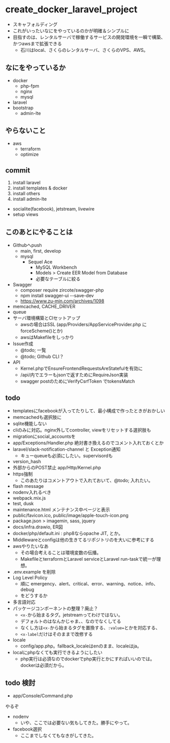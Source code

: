 create_docker_laravel_project
=============================

* スキャフォルディング
* これがいったいなにをやっているのかが明確＆シンプルに
* 目指すのは、レンタルサーバで稼働するサービスの開発環境を一瞬で構築、かつawsまで拡張できる
  * 石川はlocal、さくらのレンタルサーバ、さくらのVPS、AWS。

## なにをやっているか

* docker
  * php-fpm
  * nginx
  * mysql
* laravel
* bootstrap
  * admin-lte

## やらないこと

* aws
  * terraform
  * optimize

## commit

1. install laravel
2. install templates & docker
3. install others
4. install admin-lte
  * socialite(facebook), jetstream, livewire
  * setup views

## このあとにやることは

* Githubへpush
  * main, first, develop
  * mysql
    * Sequel Ace
      * MySQL Workbench
      * Models > Create EER Model from Database
      * 必要なテーブルに絞る
* Swagger
  * composer require zircote/swagger-php
  * npm install swagger-ui --save-dev
  * https://www.zu-min.com/archives/1098
* memcached, CACHE_DRIVER
* queue
* サーバ環境構築とCIセットアップ
  * awsの場合はSSL (app/Providers/AppServiceProvider.php に forceScheme()とか)
  * awsはMakefileをしっかり
* Issue作成
  * @todo; 一覧
  * @todo; Github CLI？
* API
  * Kernel.phpでEnsureFrontendRequestsAreStatefulを有効に
  * /api/内でエラーもjsonで返すためにRequireJson実装
  * swagger postのためにVerifyCsrfToken でtokensMatch

## todo

* templatesにfacebookが入ってたりして、最小構成で作ったときがおかしい
* memcachedも選択肢に
* sqlite機能しない
* cliのみに対応。nginx外してcontroller, viewをリセットする選択肢も
* migrationにsocial_accountsを
* app/Exceptions/Handler.php 絶対書き換えるのでコメント入れておくとか
* laravel/slack-notification-channel と Exception通知
  * キューqueueも必須にしたい。supervisordも
* version_hash
* 外部からのPOST禁止 app/Http/Kernel.php
* https強制
  * このあたりはコメントアウトで入れておいて、@todo; 入れたい。
* flash message
* nodenv入れるべき
* webpack.mix.js
* test, dusk
* maintenance.html メンテナンス中ページと表示
* public/favicon.ico, public/image/apple-touch-icon.png
* package.json > imagemin, sass, jquery
* docs/infra.drawio, ER図
* docker/php/default.ini : php8ならopache JIT, とか。
* Middlewareとconfigは他の生きてるリポジトリのを大いに参考にする
* awsやりたいなあ
  * その場合考えることは環境変数の伝播。
  * MakefileとterraformとLaravel serviceとLaravel run-taskで統一が理想。
* .env.example を削除
* Log Level Policy
  * 順に emergency、alert、critical、error、warning、notice、info、debug
  * をどうするか
* 多言語対応
* パッケージコンポーネントの整理？廃止？
  * `<x-`から始まるタグ。jetstreamってわけではない。
  * デフォルトのはなんかじゃま、、なのでなくしてる
  * なくし方は`<x-`から始まるタグを置換する、`:value=`とかを対応する、
  * `<x-label`だけはそのままで改修する
* locale
  * config/app.php。fallback_localeはenのまま、localeはja。
* localにphpなくても実行できるようにしたい
  * php実行は必須なのでdockerでphp実行とかにすればいいのでは。dockerは必須だから。


## todo 検討

* app/Console/Command.php


やるぞ

* nodenv
  * いや、ここでは必要ない気もしてきた。勝手にやって。
* facebook選択
  * ここまでしなくてもなきがしてきた。
